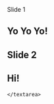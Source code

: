 <section data-markdown data-separator="--->  
    <textarea data-template>  

## Slide 1  

Yo Yo Yo!  
---  
## Slide 2  
Hi!  
---  
    </textarea>  
</section>  